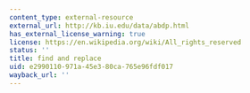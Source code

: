 ```yaml
---
content_type: external-resource
external_url: http://kb.iu.edu/data/abdp.html
has_external_license_warning: true
license: https://en.wikipedia.org/wiki/All_rights_reserved
status: ''
title: find and replace
uid: e2990110-971a-45e3-80ca-765e96fdf017
wayback_url: ''
---
```

